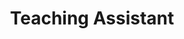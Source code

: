 ---
title: "Teaching Assistant"
collection: teaching
category: ta
permalink: /teaching/assistant/
venue: Binghamton University (SUNY)
ta-courses:
  - course: "Econ 433 - Natural Resource Economics"
    semesters:
      - Spring 2025
      - Fall 2024
      - Spring 2024
  - course: "Econ 331 - Environmental Economics"
    semesters:
      - Spring 2025
      - Fall 2024
      - Spring 2024
  - course: "Econ 611 - Microeconomics I (PhD Core)"
    semesters:
      - Fall 2023
  - course: "Econ 485 - Historical Perspectives of Economic Growth"
    semesters:
      - Spring 2023
  - course: "Econ 437 - International Monetary Policy"
    semesters:
      - Fall 2022
  - course: "Econ 362 - Intermediate Macroeconomic Theory"
    semesters:
      - Spring 2022
  - course: "Econ 360 - Intermediate Microecomic Theory"
    semesters:
      - Fall 2021
---
